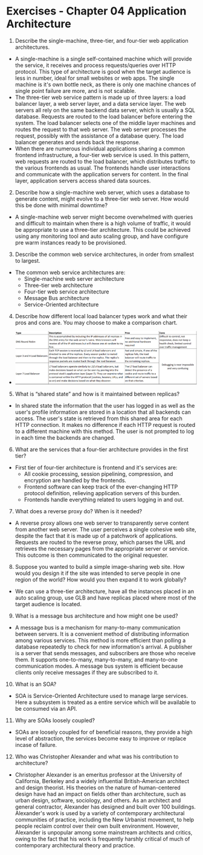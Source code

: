 # Exercises - Chapter 04 Application Architecture

1. Describe the single-machine, three-tier, and four-tier web application architectures.
* A single-machine is a single self-contained machine which will provide the service, it receives and process requests/queries over HTTP protocol. This type of architecture is good when the target audience is less in number, ideal for small websites or web apps. The single machine is it's own bottle neck, as there is only one machine chances of single point failure are more, and is not scalable.
*   The three-tier web service pattern is made up of three layers: a load balancer layer, a web server layer, and a data service layer. The web servers all rely on the same backend data server, which is usually a SQL database. Requests are routed to the load balancer before entering the system. The load balancer selects one of the middle layer machines and routes the request to that web server. The web server processes the request, possibly with the assistance of a database query. The load balancer generates and sends back the response.
* When there are numerous individual applications sharing a common frontend infrastructure, a four-tier web service is used. In this pattern, web requests are routed to the load balancer, which distributes traffic to the various frontends as usual. The frontends handle user interactions and communicate with the application servers for content. In the final layer, application servers access shared data sources.


2. Describe how a single-machine web server, which uses a database to generate content, might evolve to a three-tier web server. How would this be done with minimal downtime?
* A single-machine web server might become overwhelmed with queries and difficult to maintain when there is a high volume of traffic, it would be appropriate to use a three-tier architecture. This could be achieved using any monitoring tool and auto scaling group, and have configure pre warm instances ready to be provisioned.

3. Describe the common web service architectures, in order from smallest to largest.
* The common web service architectures are:
    * Single-machine web server architecture
    * Three-tier web architecture
    * Four-tier web service architecture
    * Message Bus architecture
    * Service-Oriented architecture


4. Describe how different local load balancer types work and what their pros and cons are. You may choose to make a comparison chart.
* ![Comparison Chart](./media/comparison-chart.png)

5. What is “shared state” and how is it maintained between replicas?
* In shared state the information that the user has logged in as well as the user's profile information are stored in a location that all backends can access. The user's state is retrieved from this shared area for each HTTP connection. It makes no difference if each HTTP request is routed to a different machine with this method. The user is not prompted to log in each time the backends are changed.

6. What are the services that a four-tier architecture provides in the first tier?
* First tier of four-tier architecture is frontend and it's services are:
    * All cookie processing, session pipelining, compression, and encryption are handled by the frontends.
    * Frontend software can keep track of the ever-changing HTTP protocol definition, relieving application servers of this burden.
    * Frontends handle everything related to users logging in and out.

7. What does a reverse proxy do? When is it needed?
* A reverse proxy allows one web server to transparently serve content from another web server. The user perceives a single cohesive web site, despite the fact that it is made up of a patchwork of applications. Requests are routed to the reverse proxy, which parses the URL and retrieves the necessary pages from the appropriate server or service. This outcome is then communicated to the original requester.

8. Suppose you wanted to build a simple image-sharing web site. How would you design it if the site was intended to serve people in one region of the world? How would you then expand it to work globally?
* We can use a three-tier architecture, have all the instances placed in an auto scaling group, use GLB and have replicas placed where most of the target audience is located.

9. What is a message bus architecture and how might one be used?
* A message bus is a mechanism for many-to-many communication between servers. It is a convenient method of distributing information among various services. This method is more efficient than polling a database repeatedly to check for new information's arrival. A publisher is a server that sends messages, and subscribers are those who receive them. It supports one-to-many, many-to-many, and many-to-one communication modes. A message bus system is efficient because clients only receive messages if they are subscribed to it.

10. What is an SOA?
* SOA is Service-Oriented Architecture used to manage large services. Here a subsystem is treated as a entire service which will be available to be consumed via an API.

11. Why are SOAs loosely coupled?
* SOAs are loosely coupled for of beneficial reasons, they provide a high level of abstraction, the services become easy to improve or replace incase of failure.


12. Who was Christopher Alexander and what was his contribution to architecture?
* Christopher Alexander is an emeritus professor at the University of California, Berkeley and a widely influential British-American architect and design theorist. His theories on the nature of human-centered design have had an impact on fields other than architecture, such as urban design, software, sociology, and others. As an architect and general contractor, Alexander has designed and built over 100 buildings. Alexander's work is used by a variety of contemporary architectural communities of practice, including the New Urbanist movement, to help people reclaim control over their own built environment. However, Alexander is unpopular among some mainstream architects and critics, owing to the fact that his work is frequently harshly critical of much of contemporary architectural theory and practice.
